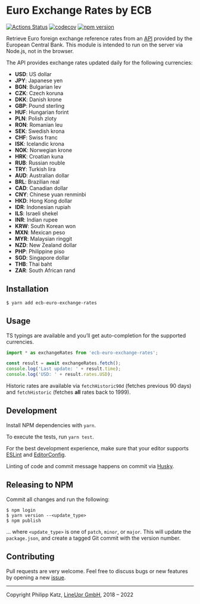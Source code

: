# Euro Exchange Rates by ECB

[![Actions Status](https://github.com/qqilihq/ecb-euro-exchange-rates/workflows/CI/badge.svg)](https://github.com/qqilihq/ecb-euro-exchange-rates/actions)
[![codecov](https://codecov.io/gh/qqilihq/ecb-euro-exchange-rates/branch/master/graph/badge.svg)](https://codecov.io/gh/qqilihq/ecb-euro-exchange-rates)
[![npm version](https://badge.fury.io/js/ecb-euro-exchange-rates.svg)](https://badge.fury.io/js/ecb-euro-exchange-rates)

Retrieve Euro foreign exchange reference rates from an [API](http://www.ecb.europa.eu/stats/policy_and_exchange_rates/euro_reference_exchange_rates/html/index.en.html) provided by the European Central Bank. This module is intended to run on the server via Node.js, not in the browser.

The API provides exchange rates updated daily for the following currencies:

* **USD**: US dollar
* **JPY**: Japanese yen
* **BGN**: Bulgarian lev
* **CZK**: Czech koruna
* **DKK**: Danish krone
* **GBP**: Pound sterling
* **HUF**: Hungarian forint
* **PLN**: Polish zloty
* **RON**: Romanian leu
* **SEK**: Swedish krona
* **CHF**: Swiss franc
* **ISK**: Icelandic krona
* **NOK**: Norwegian krone
* **HRK**: Croatian kuna
* **RUB**: Russian rouble
* **TRY**: Turkish lira
* **AUD**: Australian dollar
* **BRL**: Brazilian real
* **CAD**: Canadian dollar
* **CNY**: Chinese yuan renminbi
* **HKD**: Hong Kong dollar
* **IDR**: Indonesian rupiah
* **ILS**: Israeli shekel
* **INR**: Indian rupee
* **KRW**: South Korean won
* **MXN**: Mexican peso
* **MYR**: Malaysian ringgit
* **NZD**: New Zealand dollar
* **PHP**: Philippine piso
* **SGD**: Singapore dollar
* **THB**: Thai baht
* **ZAR**: South African rand

## Installation

```shell
$ yarn add ecb-euro-exchange-rates
```

## Usage

TS typings are available and you’ll get auto-completion for the supported currencies.

```javascript
import * as exchangeRates from 'ecb-euro-exchange-rates';

const result = await exchangeRates.fetch();
console.log('Last update: ' + result.time);
console.log('USD: ' + result.rates.USD);
```

Historic rates are available via `fetchHistoric90d` (fetches previous 90 days) and `fetchHistoric` (fetches **all** rates back to 1999).

## Development

Install NPM dependencies with `yarn`.

To execute the tests, run `yarn test`.

For the best development experience, make sure that your editor supports [ESLint](https://eslint.org/docs/user-guide/integrations) and [EditorConfig](http://editorconfig.org).

Linting of code and commit message happens on commit via [Husky](https://github.com/typicode/husky).

## Releasing to NPM

Commit all changes and run the following:

```shell
$ npm login
$ yarn version --<update_type>
$ npm publish
```

… where `<update_type>` is one of `patch`, `minor`, or `major`. This will update the `package.json`, and create a tagged Git commit with the version number.

## Contributing

Pull requests are very welcome. Feel free to discuss bugs or new features by opening a new [issue](https://github.com/qqilihq/ecb-euro-exchange-rates/issues).


- - -

Copyright Philipp Katz, [LineUpr GmbH](http://lineupr.com), 2018 – 2022

